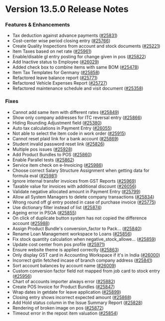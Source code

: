 # Version 13.5.0 Release Notes

### Features & Enhancements

- Tax deduction against advance payments ([#25831](https://github.com/frappe/nexa/pull/25831))
- Cost-center wise period closing entry ([#25766](https://github.com/frappe/nexa/pull/25766))
- Create Quality Inspections from account and stock documents ([#25221](https://github.com/frappe/nexa/pull/25221))
- Item Taxes based on net rate ([#25961](https://github.com/frappe/nexa/pull/25961))
- Enable/disable gl entry posting for change given in pos ([#25822](https://github.com/frappe/nexa/pull/25822))
- Add Inactive status to Employee ([#26029](https://github.com/frappe/nexa/pull/26029))
- Added check box to combine items with same BOM ([#25478](https://github.com/frappe/nexa/pull/25478))
- Item Tax Templates for Germany ([#25858](https://github.com/frappe/nexa/pull/25858))
- Refactored leave balance report ([#25771](https://github.com/frappe/nexa/pull/25771))
- Refactored Vehicle Expenses Report ([#25727](https://github.com/frappe/nexa/pull/25727))
- Refactored maintenance schedule and visit document ([#25358](https://github.com/frappe/nexa/pull/25358))

### Fixes

- Cannot add same item with different rates ([#25849](https://github.com/frappe/nexa/pull/25849))
- Show only company addresses for ITC reversal entry ([#25866](https://github.com/frappe/nexa/pull/25866))
- Hiding Rounding Adjustment field ([#25380](https://github.com/frappe/nexa/pull/25380))
- Auto tax calculations in Payment Entry ([#26055](https://github.com/frappe/nexa/pull/26055))
- Not able to select the item code in work order ([#25915](https://github.com/frappe/nexa/pull/25915))
- Cannot reset plaid link for a bank account ([#25869](https://github.com/frappe/nexa/pull/25869))
- Student invalid password reset link ([#25826](https://github.com/frappe/nexa/pull/25826))
- Multiple pos issues ([#25928](https://github.com/frappe/nexa/pull/25928))
- Add Product Bundles to POS ([#25860](https://github.com/frappe/nexa/pull/25860))
- Enable Parallel tests ([#25862](https://github.com/frappe/nexa/pull/25862))
- Service item check on e-Invoicing ([#25986](https://github.com/frappe/nexa/pull/25986))
- Choose correct Salary Structure Assignment when getting data for formula eval ([#25981](https://github.com/frappe/nexa/pull/25981))
- Ignore internal transfer invoices from GST Reports ([#25969](https://github.com/frappe/nexa/pull/25969))
- Taxable value for invoices with additional discount ([#26056](https://github.com/frappe/nexa/pull/26056))
- Validate negative allocated amount in Payment Entry ([#25799](https://github.com/frappe/nexa/pull/25799))
- Allow all System Managers to delete company transactions ([#25834](https://github.com/frappe/nexa/pull/25834))
- Wrong round off gl entry posted in case of purchase invoice ([#25775](https://github.com/frappe/nexa/pull/25775))
- Use dictionary filter instead of list ([#25874](https://github.com/frappe/nexa/pull/25874))
- Ageing error in PSOA ([#25855](https://github.com/frappe/nexa/pull/25855))
- On click of duplicate button system has not copied the difference account ([#25988](https://github.com/frappe/nexa/pull/25988))
- Assign Product Bundle's conversion_factor to Pack… ([#25840](https://github.com/frappe/nexa/pull/25840))
- Rename Loan Management workspace to Loans ([#25856](https://github.com/frappe/nexa/pull/25856))
- Fix stock quantity calculation when negative_stock_allowe… ([#25859](https://github.com/frappe/nexa/pull/25859))
- Update cost center from pos profile ([#25971](https://github.com/frappe/nexa/pull/25971))
- Ensure website theme is applied correctly ([#25863](https://github.com/frappe/nexa/pull/25863))
- Only display GST card in Accounting Workspace if it's in India ([#26000](https://github.com/frappe/nexa/pull/26000))
- Incorrect gstin fetched incase of branch company address ([#25841](https://github.com/frappe/nexa/pull/25841))
- Sort account balances by account name ([#26009](https://github.com/frappe/nexa/pull/26009))
- Custom conversion factor field not mapped from job card to stock entry ([#25956](https://github.com/frappe/nexa/pull/25956))
- Chart of accounts importer always error ([#25882](https://github.com/frappe/nexa/pull/25882))
- Create POS Invoice for Product Bundles ([#25847](https://github.com/frappe/nexa/pull/25847))
- Wrap dates in getdate for leave application ([#25899](https://github.com/frappe/nexa/pull/25899))
- Closing entry shows incorrect expected amount ([#25868](https://github.com/frappe/nexa/pull/25868))
- Add Hold status column in the Issue Summary Report ([#25828](https://github.com/frappe/nexa/pull/25828))
- Rendering of broken image on pos ([#25872](https://github.com/frappe/nexa/pull/25872))
- Timeout error in the repost item valuation ([#25854](https://github.com/frappe/nexa/pull/25854))